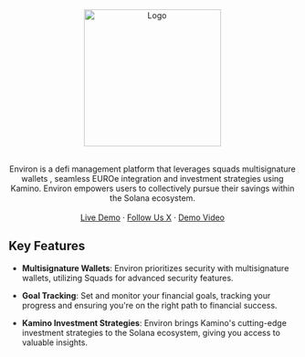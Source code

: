 <div align="center">
  <img src="https://camo.githubusercontent.com/53efec2abd246bc1a006387519391689efe5d8419792278c0f0965685c972440/68747470733a2f2f62696e6172616d6963732e636f6d2f456e7669726f6e2e706e67" alt="Logo" width="240">

  <p align="center">
    <br>
    Environ is a defi management platform that leverages squads multisignature wallets , seamless EUROe integration and investment strategies using Kamino. Environ empowers users to collectively pursue their savings within the Solana ecosystem.
    <br />
    <br />
    <a href="https://binaramics.com:3333">Live Demo</a>
    ·
    <a href="https://twitter.com/Binaramics">Follow Us X</a>
     ·
    <a href="">Demo Video</a>
  </p>
</div>

## Key Features

- **Multisignature Wallets**: Environ prioritizes security with multisignature wallets, utilizing Squads for advanced security features.

- **Goal Tracking**: Set and monitor your financial goals, tracking your progress and ensuring you're on the right path to financial success.

- **Kamino Investment Strategies**: Environ brings Kamino's cutting-edge investment strategies to the Solana ecosystem, giving you access to valuable insights.
